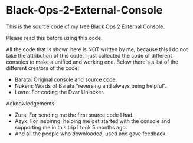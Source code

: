 Black-Ops-2-External-Console
============================

This is the source code of my free Black Ops 2 External Console.

Please read this before using this code.

All the code that is shown here is NOT written by me, because this I do not take the attribution of this code.
I just collected the code of different consoles to make a unified and working one. Below there´s a list of the different creators of the code:
- Barata: Original console and source code.
- Nukem: Words of Barata "reversing and always being helpful".
- Lovro: For coding the Dvar Unlocker.



Acknowledgements:
- Zura: For sending me the first source code I had.
- Azyx: For inspiring, helping me get started with the console and supporting me in this trip I took 5 months ago.
- And all the people who downloaded, used and gave feedback.
